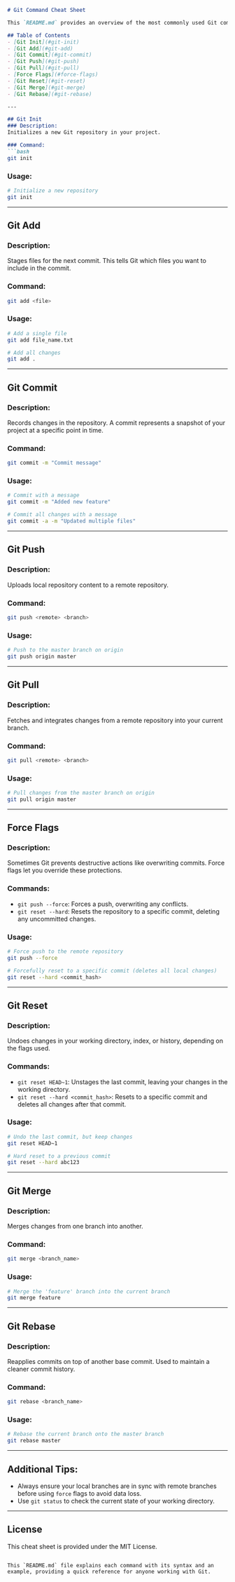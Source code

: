 ```markdown
# Git Command Cheat Sheet

This `README.md` provides an overview of the most commonly used Git commands to help you manage your codebase more efficiently.

## Table of Contents
- [Git Init](#git-init)
- [Git Add](#git-add)
- [Git Commit](#git-commit)
- [Git Push](#git-push)
- [Git Pull](#git-pull)
- [Force Flags](#force-flags)
- [Git Reset](#git-reset)
- [Git Merge](#git-merge)
- [Git Rebase](#git-rebase)

---

## Git Init
### Description:
Initializes a new Git repository in your project.

### Command:
```bash
git init
```
### Usage:
```bash
# Initialize a new repository
git init
```

---

## Git Add
### Description:
Stages files for the next commit. This tells Git which files you want to include in the commit.

### Command:
```bash
git add <file>
```
### Usage:
```bash
# Add a single file
git add file_name.txt

# Add all changes
git add .
```

---

## Git Commit
### Description:
Records changes in the repository. A commit represents a snapshot of your project at a specific point in time.

### Command:
```bash
git commit -m "Commit message"
```
### Usage:
```bash
# Commit with a message
git commit -m "Added new feature"

# Commit all changes with a message
git commit -a -m "Updated multiple files"
```

---

## Git Push
### Description:
Uploads local repository content to a remote repository.

### Command:
```bash
git push <remote> <branch>
```
### Usage:
```bash
# Push to the master branch on origin
git push origin master
```

---

## Git Pull
### Description:
Fetches and integrates changes from a remote repository into your current branch.

### Command:
```bash
git pull <remote> <branch>
```
### Usage:
```bash
# Pull changes from the master branch on origin
git pull origin master
```

---

## Force Flags
### Description:
Sometimes Git prevents destructive actions like overwriting commits. Force flags let you override these protections.

### Commands:
- `git push --force`: Forces a push, overwriting any conflicts.
- `git reset --hard`: Resets the repository to a specific commit, deleting any uncommitted changes.

### Usage:
```bash
# Force push to the remote repository
git push --force

# Forcefully reset to a specific commit (deletes all local changes)
git reset --hard <commit_hash>
```

---

## Git Reset
### Description:
Undoes changes in your working directory, index, or history, depending on the flags used.

### Commands:
- `git reset HEAD~1`: Unstages the last commit, leaving your changes in the working directory.
- `git reset --hard <commit_hash>`: Resets to a specific commit and deletes all changes after that commit.

### Usage:
```bash
# Undo the last commit, but keep changes
git reset HEAD~1

# Hard reset to a previous commit
git reset --hard abc123
```

---

## Git Merge
### Description:
Merges changes from one branch into another.

### Command:
```bash
git merge <branch_name>
```
### Usage:
```bash
# Merge the 'feature' branch into the current branch
git merge feature
```

---

## Git Rebase
### Description:
Reapplies commits on top of another base commit. Used to maintain a cleaner commit history.

### Command:
```bash
git rebase <branch_name>
```
### Usage:
```bash
# Rebase the current branch onto the master branch
git rebase master
```

---

## Additional Tips:
- Always ensure your local branches are in sync with remote branches before using `force` flags to avoid data loss.
- Use `git status` to check the current state of your working directory.

---

## License
This cheat sheet is provided under the MIT License.
```

This `README.md` file explains each command with its syntax and an example, providing a quick reference for anyone working with Git.